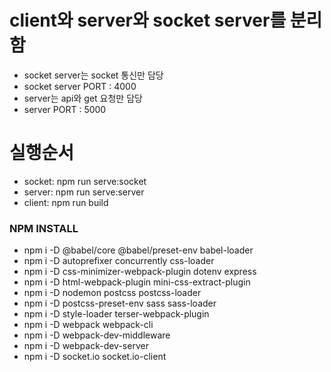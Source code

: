 # client와 server와 socket server를 분리함

- socket server는 socket 통신만 담당
- socket server PORT : 4000
- server는 api와 get 요청만 담당
- server PORT : 5000

# 실행순서

- socket: npm run serve:socket
- server: npm run serve:server
- client: npm run build

### NPM INSTALL

- npm i -D @babel/core @babel/preset-env babel-loader
- npm i -D autoprefixer concurrently css-loader
- npm i -D css-minimizer-webpack-plugin dotenv express
- npm i -D html-webpack-plugin mini-css-extract-plugin
- npm i -D nodemon postcss postcss-loader
- npm i -D postcss-preset-env sass sass-loader
- npm i -D style-loader terser-webpack-plugin
- npm i -D webpack webpack-cli
- npm i -D webpack-dev-middleware
- npm i -D webpack-dev-server
- npm i -D socket.io socket.io-client
